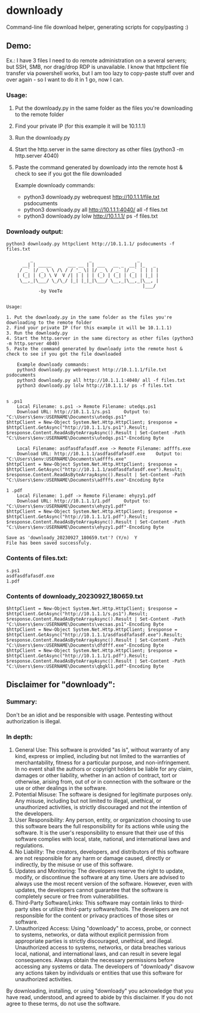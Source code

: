 # downloady
Command-line file download helper, generating scripts for copy/pasting :)

## Demo:

Ex.: I have 3 files I need to do remote administration on a several servers; but SSH, SMB, nor drag/drop RDP is unavailable. I know that httpclient file transfer via powershell works, but I am too lazy to copy-paste stuff over and over again - so I want to do it in 1 go, now I can.


### Usage:

1. Put the downloady.py in the same folder as the files you're downloading to the remote folder
2. Find your private IP (for this example it will be 10.1.1.1)
3. Run the downloady.py
4. Start the http.server in the same directory as other files (python3 -m http.server 4040)
5. Paste the command generated by downloady into the remote host & check to see if you got the file downloaded

	Example downloady commands:
	- python3 downloady.py webrequest http://10.1.1.1/file.txt psdocuments
	- python3 downloady.py all http://10.1.1.1:4040/ all -f files.txt
	- python3 downloady.py lolw http://10.1.1.1/ ps -f files.txt


### Downloady output:
```
python3 downloady.py httpclient http://10.1.1.1/ psdocuments -f files.txt

	     _                     _                 _       
	  __| | _____      ___ __ | | ___   __ _  __| |_   _ 
	 / _` |/ _ \ \ /\ / / '_ \| |/ _ \ / _` |/ _` | | | |
	| (_| | (_) \ V  V /| | | | | (_) | (_| | (_| | |_| |
	 \__,_|\___/ \_/\_/ |_| |_|_|\___/ \__,_|\__,_|\__, |
	                                               |___/ 
		    -by VeeTe
		    

Usage:

1. Put the downloady.py in the same folder as the files you're downloading to the remote folder
2. Find your private IP (for this example it will be 10.1.1.1)
3. Run the downloady.py
4. Start the http.server in the same directory as other files (python3 -m http.server 4040)
5. Paste the command generated by downloady into the remote host & check to see if you got the file downloaded

	Example downloady commands:
	python3 downloady.py webrequest http://10.1.1.1/file.txt psdocuments
	python3 downloady.py all http://10.1.1.1:4040/ all -f files.txt
	python3 downloady.py lolw http://10.1.1.1/ ps -f files.txt
	
	
s .ps1
	Local Filename: s.ps1 -> Remote Filename: utedqs.ps1
	Download URL: http://10.1.1.1/s.ps1 	Output to: "C:\Users\$env:USERNAME\Documents\utedqs.ps1"
$httpClient = New-Object System.Net.Http.HttpClient; $response = $httpClient.GetAsync("http://10.1.1.1/s.ps1").Result; $response.Content.ReadAsByteArrayAsync().Result | Set-Content -Path "C:\Users\$env:USERNAME\Documents\utedqs.ps1"-Encoding Byte

	Local Filename: asdfasdfafasdf.exe -> Remote Filename: adfffs.exe
	Download URL: http://10.1.1.1/asdfasdfafasdf.exe 	Output to: "C:\Users\$env:USERNAME\Documents\adfffs.exe"
$httpClient = New-Object System.Net.Http.HttpClient; $response = $httpClient.GetAsync("http://10.1.1.1/asdfasdfafasdf.exe").Result; $response.Content.ReadAsByteArrayAsync().Result | Set-Content -Path "C:\Users\$env:USERNAME\Documents\adfffs.exe"-Encoding Byte

1 .pdf
	Local Filename: 1.pdf -> Remote Filename: ehyzy1.pdf
	Download URL: http://10.1.1.1/1.pdf 	Output to: "C:\Users\$env:USERNAME\Documents\ehyzy1.pdf"
$httpClient = New-Object System.Net.Http.HttpClient; $response = $httpClient.GetAsync("http://10.1.1.1/1.pdf").Result; $response.Content.ReadAsByteArrayAsync().Result | Set-Content -Path "C:\Users\$env:USERNAME\Documents\ehyzy1.pdf"-Encoding Byte

Save as 'downloady_20230927_180659.txt'? (Y/n)	Y
File has been saved successfuly.
```
### Contents of files.txt:
```
s.ps1
asdfasdfafasdf.exe
1.pdf
```

### Contents of downloady_20230927_180659.txt
```
$httpClient = New-Object System.Net.Http.HttpClient; $response = $httpClient.GetAsync("http://10.1.1.1/s.ps1").Result; $response.Content.ReadAsByteArrayAsync().Result | Set-Content -Path "C:\Users\$env:USERNAME\Documents\vecsas.ps1"-Encoding Byte
$httpClient = New-Object System.Net.Http.HttpClient; $response = $httpClient.GetAsync("http://10.1.1.1/asdfasdfafasdf.exe").Result; $response.Content.ReadAsByteArrayAsync().Result | Set-Content -Path "C:\Users\$env:USERNAME\Documents\dfdfff.exe"-Encoding Byte
$httpClient = New-Object System.Net.Http.HttpClient; $response = $httpClient.GetAsync("http://10.1.1.1/1.pdf").Result; $response.Content.ReadAsByteArrayAsync().Result | Set-Content -Path "C:\Users\$env:USERNAME\Documents\qbgkl1.pdf"-Encoding Byte
```


## Disclaimer for "downloady":

### Summary: 
Don't be an idiot and be responsible with usage. Pentesting without authorization is illegal.

### In depth: 
1. General Use: This software is provided "as is", without warranty of any kind, express or implied, including but not limited to the warranties of merchantability, fitness for a particular purpose, and non-infringement. In no event shall the authors or copyright holders be liable for any claim, damages or other liability, whether in an action of contract, tort or otherwise, arising from, out of or in connection with the software or the use or other dealings in the software.
2. Potential Misuse: The software is designed for legitimate purposes only. Any misuse, including but not limited to illegal, unethical, or unauthorized activities, is strictly discouraged and not the intention of the developers.
3. User Responsibility: Any person, entity, or organization choosing to use this software bears the full responsibility for its actions while using the software. It is the user's responsibility to ensure that their use of this software complies with local, state, national, and international laws and regulations.
4. No Liability: The creators, developers, and distributors of this software are not responsible for any harm or damage caused, directly or indirectly, by the misuse or use of this software.
5. Updates and Monitoring: The developers reserve the right to update, modify, or discontinue the software at any time. Users are advised to always use the most recent version of the software. However, even with updates, the developers cannot guarantee that the software is completely secure or free from vulnerabilities.
6. Third-Party Software/Links: This software may contain links to third-party sites or utilize third-party software/tools. The developers are not responsible for the content or privacy practices of those sites or software.
7. Unauthorized Access: Using "downloady" to access, probe, or connect to systems, networks, or data without explicit permission from appropriate parties is strictly discouraged, unethical, and illegal. Unauthorized access to systems, networks, or data breaches various local, national, and international laws, and can result in severe legal consequences. Always obtain the necessary permissions before accessing any systems or data. The developers of "downloady" disavow any actions taken by individuals or entities that use this software for unauthorized activities.

By downloading, installing, or using "downloady" you acknowledge that you have read, understood, and agreed to abide by this disclaimer. If you do not agree to these terms, do not use the software.
